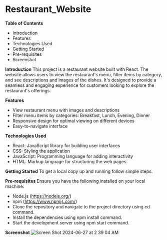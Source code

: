 # Restaurant_Website
**Table of Contents**
- Introduction
- Features
- Technologies Used
- Getting Started
- Pre-requisites
- Screenshot

**Introduction**
This project is a restaurant website built with React. The website allows users to view the restaurant's menu, filter items by category, and see descriptions and images of the dishes. It's designed to provide a seamless and engaging experience for customers looking to explore the restaurant's offerings.

**Features**
- View restaurant menu with images and descriptions
- Filter menu items by categories: Breakfast, Lunch, Evening, Dinner
- Responsive design for optimal viewing on different devices
- Easy-to-navigate interface

 **Technologies Used**
- React: JavaScript library for building user interfaces
- CSS: Styling the application
- JavaScript: Programming language for adding interactivity
- HTML: Markup language for structuring the web pages

**Getting Started**
To get a local copy up and running follow simple steps.

**Pre-requisites**
Ensure you have the following installed on your local machine:

- Node.js (https://nodejs.org/)
- npm (https://www.npmjs.com/)
- Clone the repository and navigate to the project directory using cd command.
- Install the dependencies using npm install command.
- Start the development server using npm start command.

**Screenshot**
![Screen Shot 2024-06-27 at 2 39 04 AM](https://github.com/sr2498/Restaurant_Website/assets/134464080/8ea3ba32-903b-46e5-83b2-c7278061de5d)

